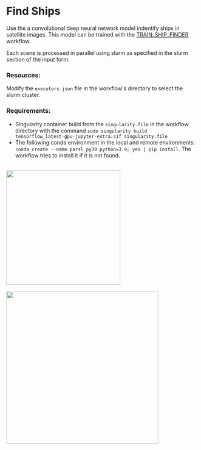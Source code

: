 # Find Ships
Use the a convolutional deep neural network model indentify ships in satellite images. This model can be trained with the [TRAIN_SHIP_FINDER](https://demo.parallel.works/u/workflows/edit/623b83c17a96683134eed382) workflow.

Each scene is processed in parallel using slurm as specified in the slurm section of the input form.


### Resources:
Modify the `executors.json` file in the workflow's directory to select the slurm cluster.

### Requirements:
- Singularity container build from the `singularity.file` in the workflow directory with the command `sudo singularity build tensorflow_latest-gpu-jupyter-extra.sif singularity.file`
- The following conda environment in the local and remote environments: `conda create --name parsl_py39 python=3.9; yes | pip install`. The workflow tries to install it if it is not found.
<br>
<div style="text-align:left;"><img src="https://www.dropbox.com/s/wk8uno5m87mle6r/diu_inference.png?raw=1" height="300"></div>
<br>
<div style="text-align:left;"><img src="https://www.dropbox.com/s/s6mgr79cuw0rw0d/diu_workflow_diagram.png?raw=1" height="400"></div>
